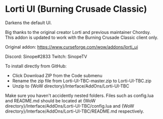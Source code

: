 # Lorti UI (Burning Crusade Classic)

Darkens the default UI.

Big thanks to the original creator Lorti and previous maintainer Chordsy. This addon is updated to work with the Burning Crusade Classic client only.

Original addon: https://www.curseforge.com/wow/addons/lorti_ui

Discord: Sinope#2833
Twitch: SinopeTV

To install directly from GitHub:
- Click Download ZIP from the Code submenu
- Rename the zip file from Lorti-UI-TBC-master.zip to Lorti-UI-TBC.zip
- Unzip to {WoW directory}/Interface/AddOns/Lorti-UI-TBC

Make sure you haven't accidently nested folders. Files such as config.lua and README.md should be located at {WoW directory}/Interface/AddOns/Lorti-UI-TBC/config.lua and {WoW directory}/Interface/AddOns/Lorti-UI-TBC/README.md respectively.
